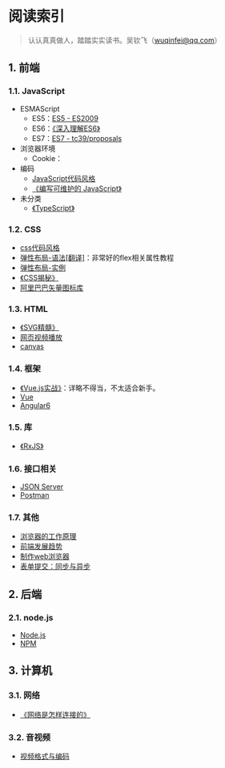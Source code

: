  # 阅读索引

> 认认真真做人，踏踏实实读书。吴钦飞（wuqinfei@qq.com）

## 1. 前端

### 1.1. JavaScript

* ESMAScript
  * ES5：[ES5 - ES2009](./blog/2018/08/15.ES5.md)
  * ES6：[《深入理解ES6》](./FrontEnd/JavaScript/深入理解ES6)
  * ES7：[ES7 - tc39/proposals](./blog/2018/08/16.ES7.md)
* 浏览器环境
  * Cookie：
* 编码
  * [JavaScript代码风格](./blog/2018/08/08.JavaScript代码风格.md)
  * [《编写可维护的 JavaScript》]()
* 未分类
  * [《TypeScript》](./FrontEnd/JavaScript/TypeScript)

### 1.2. CSS

* [css代码风格](./blog/2018/08/09.css代码风格.md)
* [弹性布局-语法[翻译]](./blog/2018/06/01.弹性布局-语法.md)：非常好的flex相关属性教程
* [弹性布局-实例](./blog/2018/06/02.弹性布局-实例.md)
* [《CSS揭秘》](./FrontEnd/CSS/CSS揭秘)
* [阿里巴巴矢量图标库](./FrontEnd/CSS/阿里巴巴矢量图标库.md)


### 1.3. HTML

* [《SVG精髓》](./FrontEnd/HTML/SVG精髓)
* [网页视频播放](./blog/2018/07/04.视频播放（包括IE8）.md)
* [canvas](./FrontEnd/HTML/canvas)

### 1.4. 框架

* [《Vue.js实战》](./FrontEnd/框架/Vue.js实战)：详略不得当，不太适合新手。
* [Vue](./FrontEnd/框架/Vue)
* [Angular6](./FrontEnd/框架/Angular6)

### 1.5. 库

* [《RxJS》](./FrontEnd/库/RxJS/readme.md)

### 1.6. 接口相关

* [JSON Server](./blog/2018/08/29.JsonServer.md)
* [Postman](./blog/2018/08/30.Postman.md)

### 1.7. 其他

* [浏览器的工作原理](./blog/2018/08/11.浏览器的工作原理.md)
* [前端发展趋势](./blog/2018/07/30.前端发展趋势.md)
* [制作web浏览器](./FrontEnd/其他/制作web浏览器/readme.md)
* [表单提交：同步与异步](./blog/2018/08/31.同步与异步表单提交.md)

## 2. 后端

### 2.1. node.js

* [Node.js](./BackEnd/node/readme.md)
* [NPM](./BackEnd/npm/readme.md)

## 3. 计算机

### 3.1. 网络

* [《网络是怎样连接的》](./网络/网络是怎样连接的)

### 3.2. 音视频

* [视频格式与编码](./blog/2018/08/03.视频格式与编码.md)
